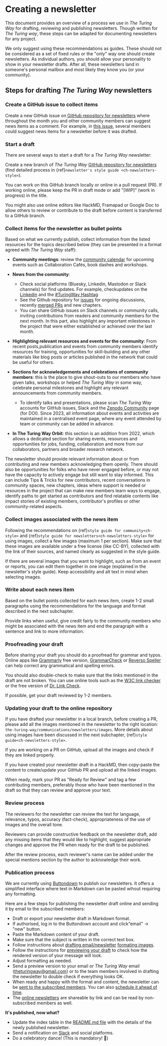 # Creating a newsletter

This document provides an overview of a process we use in _The Turing Way_ for drafting, reviewing and publishing newsletters.
Though written for _The Turing way_, these steps can be adapted for documenting newsletters for any project.

We only suggest using these recommendations as guides.
These should not be considered as a set of fixed rules or the "only" way one should create newsletters.
As individual authors, you should allow your personality to show in your newsletter drafts.
After all, these newsletters land in someone's personal mailbox and most likely they know you (or your community).

## Steps for drafting _The Turing Way_ newsletters

### Create a GitHub issue to collect items

Create a new GitHub issue on [GitHub repository for newsletters](https://github.com/the-turing-way/newsletter/) where throughout the month you and other community members can suggest news items as a comment.
For example, in [this issue](https://github.com/the-turing-way/newsletter/issues/29), several members could suggest news items for a newsletter before it was drafted.

### Start a draft

There are several ways to start a draft for a _The Turing Way_ newsletter:

Create a new branch of _The Turing Way_ [GitHub repository for newsletters](https://github.com/the-turing-way/newsletter/) (find detailed process in {ref}`newsletter's style guide <ch-newsletters-style>`).

You can work on this GitHub branch locally or online in a pull request (PR).
If working online, please keep the PR in draft mode or add "[WIP]" (work in progress) in the title.

You might also use online editors like HackMD, Framapad or Google Doc to allow others to review or contribute to the draft before content is transferred to a GitHub branch.

### Collect items for the newsletter as bullet points

Based on what we currently publish, collect information from the listed resources for the topics described below (they can be presented in a format agreed with *The Turing Way* staff):

* **Community meetings**: review the [community calendar](https://calendar.google.com/calendar/embed?src=theturingway%40gmail.com&ctz=Europe%2FLondon) for upcoming events such as Collaboration Cafés, book dashes and workshops.

* **News from the community**:
  - Check social platforms (Bluesky, Linkedin, Mastodon or Slack channels) for find updates. For example, checkupdates on the [Linkedin](https://www.linkedin.com/company/the-turing-way/?viewAsMember=true) and the [#TuringWay Hashtag](https://fosstodon.org/tags/turingway)
  - See the Github repository for [issues](https://github.com/the-turing-way/the-turing-way/issues) for ongoing discussions, recently [merged PRs](https://github.com/the-turing-way/the-turing-way/pulls?q=is%3Apr+is%3Aclosed+sort%3Aupdated-desc) and new chapters.
  - You can share GitHub issues on Slack channels or community calls, inviting contributions from readers and community members for the next month.
In this part, also highlight any important milestones in the project that were either established or achieved over the last month.

* **Highlighting relevant resources and events for the community**: From recent posts,publication and events from community members identify resources for training, opportunities for skill-building and any other materials like blog posts or articles published in the network that could be useful for others.

* **Sections for acknowledgements and celebrations of community members**: this is the place to give shout-outs to our members who have given talks, workshops or helped *The Turing Way* in some way, celebrate personal milestones and highlight any relevant announcements from community members. 
  * To identify talks and presentations, please scan *The Turing Way* accounts for GitHub issues, Slack and the [Zenodo Community](https://zenodo.org/communities/the-turing-way) page (for DOI).
Since 2023, all information about events and activities are maintained in a centralised event page, where any event attended by team or community can be added in advance.

* **In The Turing Way Orbit**: this section is an addition from 2022, which allows a dedicated section for sharing events, resources and opportunities for jobs, funding, collaboration and more from our collaborators, partners and broader research network.

The newsletter should provide relevant information about or from contributing and new members acknowledging them openly.
There should also be opportunities for folks who have never engaged before, or may not have the capacity to actively engage but still want to stay informed.
This can include Tips & Tricks for new contributors, recent conversations in community spaces, new chapters, ideas where support is needed or resources in the project that can make new members learn ways to engage, identify paths to get started as contributors and find relatable contents like impact stories of existing members, contributor's profiles or other community-related aspects.

### Collect images associated with the news item

Following the recommendations on {ref}`style guide for community<ch-style>` and {ref}`style guide for newsletters<ch-newsletters-style>` for using images, collect a few images (maximum 1 per section).
Make sure that these images are available under a free license (like CC-BY), collected with the link of their sources, and named clearly as suggested in the style guide.

If there are several images that you want to highlight, such as from an event or reports, you can edit them together in one image (explained in the newsletter's style guide).
Keep accessibility and alt text in mind when selecting images.

### Write about each news item

Based on the bullet points collected for each news item, create 1-2 small paragraphs using the recommendations for the language and format described in the next subchapter.

Provide links when useful, give credit fairly to the community members who might be associated with the news item and end the paragraph with a sentence and link to more information.

### Proofreading your draft

Before sharing your draft you should do a proofread for grammar and typos.
Online apps like [Grammarly](https://app.grammarly.com) free version, [GrammarCheck](https://www.grammarcheck.net/editor/) or [Reverso Speller](https://www.reverso.net/spell-checker/english-spelling-grammar/) can help correct any grammatical and spelling errors.

You should also double-check to make sure that the links mentioned in the draft are not broken.
You can use online tools such as the [W3C link checker](https://validator.w3.org/checklink) or the free version of [Dr. Link Check](https://www.drlinkcheck.com/).

If possible, get your draft reviewed by 1-2 members.

### Updating your draft to the online repository

If you have drafted your newsletter in a local branch, before creating a PR, please add all the images mentioned in the newsletter to the right location: `the-turing-way/communications/newsletters/images`.
More details about using images have been discussed in the next subchapter, {ref}`style guide<ch-newsletters-style>`.

If you are working on a PR on GitHub, upload all the images and check if they are linked properly.

If you have created your newsletter draft in a HackMD, then copy-paste the content to create/update your GitHub PR and upload all the linked images.

When ready, mark your PR as "Ready for Review" and tag a few contributing members, preferably those who have been mentioned in the draft so that they can review and approve your text.

### Review process

The reviewers for the newsletter can review the text for language, relevance, typos, accuracy (fact-check), appropriateness of the use of images and the overall tone.

Reviewers can provide constructive feedback on the newsletter draft, add any missing items that they would like to highlight, suggest appropriate changes and approve the PR when ready for the draft to be published.

After the review process, each reviewer's name can be added under the special mentions section by the author to acknowledge their work.

### Publication process

We are currently using [Buttondown](https://buttondown.email/) to publish our newsletters.
It offers a simplified interface where text in Markdown can be pasted wihout requiring any formatting.

Here are a few steps for publishing the newsletter draft online and sending it by email to the subscribed members:

- Draft or export your newsletter draft in Markdown format.
- If authorised, log in to the Buttondown account and click“email" -> "new" button.
- Paste the Markdown content of your draft. 
- Make sure that the subject is written in the correct text box.
- Follow instructions about [drafting email/newsletter](https://docs.buttondown.com/sending-your-first-email#draft-your-first-newsletter) [formating images](https://docs.buttondown.com/uploading-images).
- Follow the instructions for [previewing your draft](https://docs.buttondown.com/draft-send) to check how the rendered version of your message will look.
- Adjust formatting as needed.
- Send a preview version to your email or _The Turing Way_ email (theturingway@gmail.com) or to the team members involved in drafting the newsletter to double check if everything looks OK.
- When ready and happy with the format and content, the newsletter can be [sent to the subscribed members](https://docs.buttondown.com/sending-via-email). You can also [schedule it ahead of time](https://docs.buttondown.com/scheduling-an-email).
- The [online newsletters](https://buttondown.email/turingway/archive) are shareable by link and can be read by non-subscribed members as well.

 **It's published, now what?**

- Update the index table in the [README.md file](https://github.com/the-turing-way/newsletter/blob/main/README.md) with the details of the newly published newsletter.
- Send a notification on [Slack](https://theturingway.slack.com) and social platforms.
- Do a celebratory dance! (This is mandatory! 💃)
